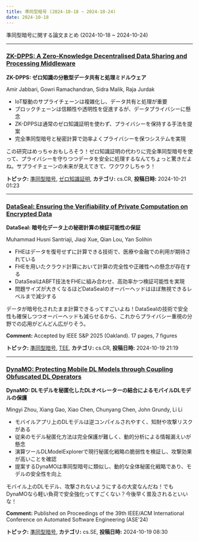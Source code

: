 ```yaml
---
title: 準同型暗号 (2024-10-18 ~ 2024-10-24)
date: 2024-10-18
---
```


準同型暗号に関する論文まとめ (2024-10-18 ~ 2024-10-24)


- - -

### [ZK-DPPS: A Zero-Knowledge Decentralised Data Sharing and Processing Middleware](http://arxiv.org/abs/2410.15568)

**ZK-DPPS: ゼロ知識の分散型データ共有と処理ミドルウェア**

Amir Jabbari, Gowri Ramachandran, Sidra Malik, Raja Jurdak

- IoT駆動のサプライチェーンは複雑化し、データ共有と処理が重要
- ブロックチェーンは信頼性や透明性を促進するが、データプライバシーに懸念
- ZK-DPPSは通常のゼロ知識証明を使わず、プライバシーを保持する手法を提案
- 完全準同型暗号と秘密計算で効率よくプライバシーを保つシステムを実現

この研究はめっちゃおもしろそう！ゼロ知識証明の代わりに完全準同型暗号を使って、プライバシーを守りつつデータを安全に処理するなんてちょっと驚きだよね。サプライチェーンの未来が見えてきて、ワクワクしちゃう！



**トピック:** [準同型暗号](../../he), [ゼロ知識証明](../../zkp), **カテゴリ:** cs.CR, **投稿日時:** 2024-10-21 01:23


- - -

### [DataSeal: Ensuring the Verifiability of Private Computation on Encrypted Data](http://arxiv.org/abs/2410.15215)

**DataSeal: 暗号化データ上の秘密計算の検証可能性の保証**

Muhammad Husni Santriaji, Jiaqi Xue, Qian Lou, Yan Solihin

- FHEはデータを復号せずに計算できる技術で、医療や金融での利用が期待されている
- FHEを用いたクラウド計算において計算の完全性や正確性への懸念が存在する
- DataSealはABFT技法をFHEに組み合わせ、高効率かつ検証可能性を実現
- 問題サイズが大きくなるほどDataSealのオーバーヘッドはほぼ無視できるレベルまで減少する

データが暗号化されたまま計算できるってすごいよね！DataSealの技術で安全性も確保しつつオーバーヘッドも減らせるから、これからプライバシー重視の分野での応用がどんどん広がりそう。

**Comment:** Accepted by IEEE S&P 2025 (Oakland). 17 pages, 7 figures

**トピック:** [準同型暗号](../../he), [TEE](../../tee), **カテゴリ:** cs.CR, **投稿日時:** 2024-10-19 21:19


- - -

### [DynaMO: Protecting Mobile DL Models through Coupling Obfuscated DL Operators](http://arxiv.org/abs/2410.15033)

**DynaMO: DLモデルを秘匿化したDLオペレーターの結合によるモバイルDLモデルの保護**

Mingyi Zhou, Xiang Gao, Xiao Chen, Chunyang Chen, John Grundy, Li Li

- モバイルアプリ上のDLモデルは逆コンパイルされやすく、知財や攻撃リスクがある
- 従来のモデル秘匿化方法は完全保護が難しく、動的分析による情報漏えいが懸念
- 演算ツールDLModelExplorerで現行秘匿化戦略の脆弱性を検証し、攻撃効果が高いことを確認
- 提案するDynaMOは準同型暗号に類似し、動的な全体秘匿化戦略であり、モデルの安全性を向上

モバイル上のDLモデル、攻撃されないようにするの大変なんだね！でもDynaMOなら軽い負荷で安全強化ってすごくない？今後早く普及されるといいな！

**Comment:** Published on Proceedings of the 39th IEEE/ACM International   Conference on Automated Software Engineering (ASE'24)

**トピック:** [準同型暗号](../../he), **カテゴリ:** cs.SE, **投稿日時:** 2024-10-19 08:30

